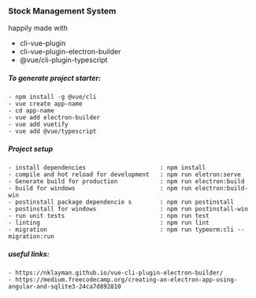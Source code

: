 ### Stock Management System

happily made with
- cli-vue-plugin
- cli-vue-plugin-electron-builder
- @vue/cli-plugin-typescript

##### To generate project starter:
    - npm install -g @vue/cli
    - vue create app-name
    - cd app-name
    - vue add electron-builder
    - vue add vuetify
    - vue add @vue/typescript

##### Project setup
    - install dependencies                     : npm install
    - compile and hot reload for development   : npm run eletron:serve
    - Generate build for production            : npm run electron:build
    - build for windows                        : npm run electron:build-win
    - postinstall package dependencie s        : npm run postinstall
    - postinstall for windows                  : npm run postinstall-win
    - run unit tests                           : npm run test
    - linting                                  : npm run lint
    - migration                                : npm run typeorm:cli -- migration:run

##### useful links:
    - https://nklayman.github.io/vue-cli-plugin-electron-builder/
    - https://medium.freecodecamp.org/creating-an-electron-app-using-angular-and-sqlite3-24ca7d892810
